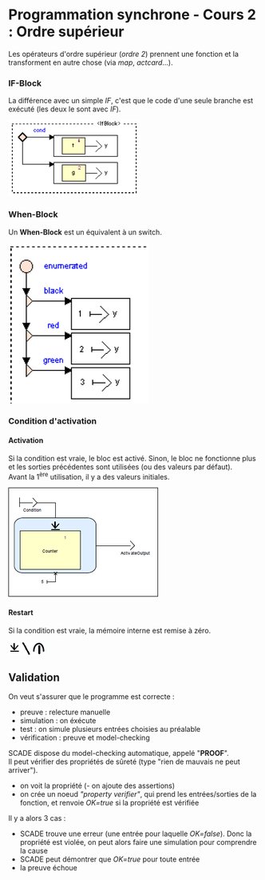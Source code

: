 # Programmation synchrone - Cours 2 : Ordre supérieur

Les opérateurs d'ordre supérieur (*ordre 2*) prennent une fonction et la
transforment en autre chose (via *map*, *actcard*...).

### IF-Block

La différence avec un simple *IF*, c'est que le code d'une seule branche est
exécuté (les deux le sont avec *IF*).  

![schéma p47](2_01.png)

### When-Block

Un **When-Block** est un équivalent à un switch.  

![schéma p48](2_02.png)

### Condition d'activation

#### Activation

Si la condition est vraie, le bloc est activé. Sinon, le bloc ne fonctionne
plus et les sorties précédentes sont utilisées (ou des valeurs par défaut).  
Avant la 1<sup>ère</sup> utilisation, il y a des valeurs initiales.

![schéma p48](2_03.png)

#### Restart

Si la condition est vraie, la mémoire interne est remise à zéro.  

![schéma p48](2_04.png)

## Validation

On veut s'assurer que le programme est correcte :

- preuve : relecture manuelle
- simulation : on éxécute
- test : on simule plusieurs entrées choisies au préalable
- vérification : preuve et model-checking

SCADE dispose du model-checking automatique, appelé "**PROOF**".  
Il peut vérifier des propriétés de sûreté (type "rien de mauvais ne peut
arriver").

- on voit la propriété
(- on ajoute des assertions)
- on crée un noeud *"property verifier"*, qui prend les entrées/sorties de la
fonction, et renvoie *OK=true* si la propriété est vérifiée

Il y a alors 3 cas :

- SCADE trouve une erreur (une entrée pour laquelle *OK=false*). Donc la
propriété est violée, on peut alors faire une simulation pour comprendre la
cause
- SCADE peut démontrer que *OK=true* pour toute entrée
- la preuve échoue
